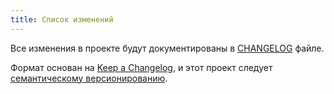 ```yaml
---
title: Список изменений
---
```


Все изменения в проекте будут документированы в [CHANGELOG](https://github.com/13g10n/aiogram-forms/blob/master/CHANGELOG.md) файле.

Формат основан на [Keep a Changelog](https://keepachangelog.com/en/1.0.0/),
и этот проект следует [семантическому версионированию](https://semver.org/spec/v2.0.0.html).
